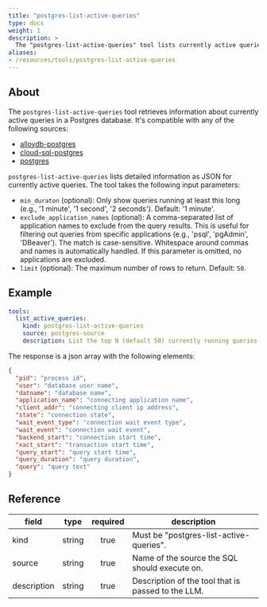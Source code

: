 ```yaml
---
title: "postgres-list-active-queries"
type: docs
weight: 1
description: >
  The "postgres-list-active-queries" tool lists currently active queries in a Postgres database.
aliases:
- /resources/tools/postgres-list-active-queries
---
```


## About

The `postgres-list-active-queries` tool retrieves information about currently active queries in a Postgres database. It's compatible with any of the following sources:

- [alloydb-postgres](../../sources/alloydb-pg.md)
- [cloud-sql-postgres](../../sources/cloud-sql-pg.md)
- [postgres](../../sources/postgres.md)

`postgres-list-active-queries` lists detailed information as JSON for currently active queries. The tool takes the following input parameters:

- `min_duraton` (optional): Only show queries running at least this long (e.g., '1 minute', '1 second', '2 seconds'). Default: '1 minute'.
- `exclude_application_names` (optional): A comma-separated list of application names to exclude from the query results. This is useful for filtering out queries from specific applications (e.g., 'psql', 'pgAdmin', 'DBeaver'). The match is case-sensitive. Whitespace around commas and names is automatically handled. If this parameter is omitted, no applications are excluded.
- `limit` (optional): The maximum number of rows to return. Default: `50`.

## Example

```yaml
tools:
  list_active_queries:
    kind: postgres-list-active-queries
    source: postgres-source
    description: List the top N (default 50) currently running queries (state='active') from pg_stat_activity, ordered by longest-running first. Returns pid, user, database, application_name, client_addr, state, wait_event_type/wait_event, backend/xact/query start times, computed query_duration, and the SQL text.
```

The response is a json array with the following elements:

```json
{
  "pid": "process id",
  "user": "database user name",
  "datname": "database name",
  "application_name": "connecting application name",
  "client_addr": "connecting client ip address",
  "state": "connection state",
  "wait_event_type": "connection wait event type",
  "wait_event": "connection wait event",
  "backend_start": "connection start time",
  "xact_start": "transaction start time",
  "query_start": "query start time",
  "query_duration": "query duration",
  "query": "query text"
}
```

## Reference

| **field**   |                  **type**                  | **required** | **description**                                                                                  |
|-------------|:------------------------------------------:|:------------:|--------------------------------------------------------------------------------------------------|
| kind        |                   string                   |     true     | Must be "postgres-list-active-queries".                                                                 |
| source      |                   string                   |     true     | Name of the source the SQL should execute on.                                                    |
| description |                   string                   |     true     | Description of the tool that is passed to the LLM.                                               |
